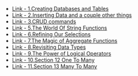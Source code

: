 
<ul> 


<li> 
<a href="https://github.com/kadawatha/mysql-guid/blob/master/0_Creating_Databases_and_Tables.md"> 
Link - 1.Creating Databases and Tables 
</a>
</li>

<li> 
<a href="https://github.com/kadawatha/mysql-guid/blob/master/1_Inserting_Data_and_a_couple_other_things.md"> Link - 2.Inserting Data and a couple other things </a>
</li>

<li>
 <a href="https://github.com/kadawatha/mysql-guid/blob/master/2_CRUD_commmands.md"> Link - 3.CRUD commands</a>
</li>
 


<li> <a href="https://github.com/kadawatha/mysql-guid/blob/master/3_The_World_Of_String_Functions.md"> Link - 5.The World Of String Functions</a></li>

<li> <a href=""> Link - 6.Refining Our Selections</a></li>

<li> <a href=""> Link - 7.The Magic of Aggregate Functions</a></li>

<li> <a href=""> Link - 8.Revisiting Data Types</a></li>

<li> <a href=""> Link - 9.The Power of Logical Operators</a></li>

<li> <a href=""> Link - 10.Section 12 One To Many</a></li>

<li> <a href=""> Link - 11.Section 13 Many To Many</a></li>


</ul>

 
 
 
 
 
 
 
 
 
 
 
